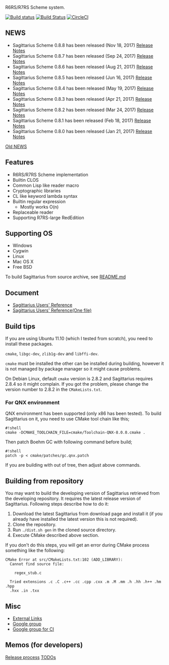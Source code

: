 R6RS/R7RS Scheme system.

[![Build status](https://ci.appveyor.com/api/projects/status/8axfxf8dvr8pdtjk/branch/default?svg=true)](https://ci.appveyor.com/project/ktakashi/sagittarius-scheme/branch/default)
[![Build Status](https://travis-ci.org/ktakashi/sagittarius-scheme.svg?branch=master)](https://travis-ci.org/ktakashi/sagittarius-scheme)
[![CircleCI](https://circleci.com/bb/ktakashi/sagittarius-scheme.svg?style=shield)](https://circleci.com/bb/ktakashi/sagittarius-scheme)
## NEWS

- Sagittarius Scheme 0.8.8 has been released (Nov 18, 2017) [Release Notes](https://bitbucket.org/ktakashi/sagittarius-scheme/wiki/Release%20Note%200.8.8)
- Sagittarius Scheme 0.8.7 has been released (Sep 24, 2017) [Release Notes](https://bitbucket.org/ktakashi/sagittarius-scheme/wiki/Release%20Note%200.8.7)
- Sagittarius Scheme 0.8.6 has been released (Aug 21, 2017) [Release Notes](https://bitbucket.org/ktakashi/sagittarius-scheme/wiki/Release%20Note%200.8.6)
- Sagittarius Scheme 0.8.5 has been released (Jun 16, 2017) [Release Notes](https://bitbucket.org/ktakashi/sagittarius-scheme/wiki/Release%20Note%200.8.5)
- Sagittarius Scheme 0.8.4 has been released (May 19, 2017) [Release Notes](https://bitbucket.org/ktakashi/sagittarius-scheme/wiki/Release%20Note%200.8.4)
- Sagittarius Scheme 0.8.3 has been released (Apr 21, 2017) [Release Notes](https://bitbucket.org/ktakashi/sagittarius-scheme/wiki/Release%20Note%200.8.3)
- Sagittarius Scheme 0.8.2 has been released (Mar 24, 2017) [Release Notes](https://bitbucket.org/ktakashi/sagittarius-scheme/wiki/Release%20Note%200.8.2)
- Sagittarius Scheme 0.8.1 has been released (Feb 18, 2017) [Release Notes](https://bitbucket.org/ktakashi/sagittarius-scheme/wiki/Release%20Note%200.8.1)
- Sagittarius Scheme 0.8.0 has been released (Jan 21, 2017) [Release Notes](https://bitbucket.org/ktakashi/sagittarius-scheme/wiki/Release%20Note%200.8.0)

[Old NEWS](https://bitbucket.org/ktakashi/sagittarius-scheme/wiki/Old%20NEWS)

## Features

- R6RS/R7RS Scheme implementation
- Builtin CLOS
- Common Lisp like reader macro
- Cryptographic libraries
- CL like keyword lambda syntax
- Builtin regular expression
    - Mostly works O(n)
- Replaceable reader
- Supporting R7RS-large RedEdition

## Supporting OS

- Windows
- Cygwin
- Linux
- Mac OS X
- Free BSD

To build Sagittarius from source archive, see [README.md](https://bitbucket.org/ktakashi/sagittarius-scheme/src)

## Document

- [Sagittarius Users' Reference](http://ktakashi.github.io/sagittarius-online-ref.html)
- [Sagittarius Users' Reference(One file)](http://ktakashi.github.io/sagittarius-ref.html)

## Build tips
If you are using Ubuntu 11.10 (which I tested from scratch), you need to install these packages.

`cmake`, `libgc-dev`, `zlib1g-dev` and `libffi-dev`.

`cmake` must be installed the other can be installed during building, however it is not managed by package manager so it might cause problems.

On Debian Linux, default `cmake` version is 2.8.2 and Sagittarius requires 2.8.4 so it might complain. If you got the problem, please change the version number to 2.8.2 in the `CMakeLists.txt`.

### For QNX environment
QNX environment has been supported (only x86 has been tested). To build Sagittarius on it, you need to use CMake tool chain like this;

```
#!shell
cmake -DCMAKE_TOOLCHAIN_FILE=cmake/Toolchain-QNX-8.0.0.cmake .
```

Then patch Boehm GC with following command before build;


```
#!shell
patch -p < cmake/patches/gc.qnx.patch
```

If you are building with out of tree, then adjust above commands.

## Building from repository

You may want to build the developing version of Sagittarius retrieved from the developing repository. It requires the latest release version of Sagittarius. Following steps describe how to do it:

1. Download the latest Sagittarius from download page and install it (if you already have installed the latest version this is not required).
2. Clone the repository.
3. Run `./dist.sh gen` in the cloned source directory.
4. Execute CMake described above section.

If you don't do this steps, you will get an error during CMake process something like the following:

```
CMake Error at src/CMakeLists.txt:102 (ADD_LIBRARY):
  Cannot find source file:

    regex_stub.c

  Tried extensions .c .C .c++ .cc .cpp .cxx .m .M .mm .h .hh .h++ .hm .hpp
  .hxx .in .txx
```

## Misc

- [External Links](https://bitbucket.org/ktakashi/sagittarius-scheme/wiki/External%20Links)
- [Google group](https://groups.google.com/forum/#!forum/sagittarius-scheme)
- [Google group for CI](https://groups.google.com/forum/#!forum/sagittarius-ci)

## Memos (for developers)

[Release process](https://bitbucket.org/ktakashi/sagittarius-scheme/wiki/Release%20process)
[TODOs](https://bitbucket.org/ktakashi/sagittarius-scheme/wiki/TODOs)